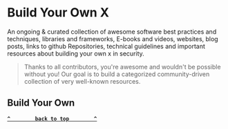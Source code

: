 # Build Your Own X

An ongoing & curated collection of awesome software best practices and techniques, libraries and frameworks, E-books and videos, websites, blog posts, links to github Repositories, technical guidelines and important resources about building your own x in security.
> Thanks to all contributors, you're awesome and wouldn't be possible without you! Our goal is to build a categorized community-driven collection of very well-known resources.


## Build Your Own


**[`^        back to top        ^`](#)**
